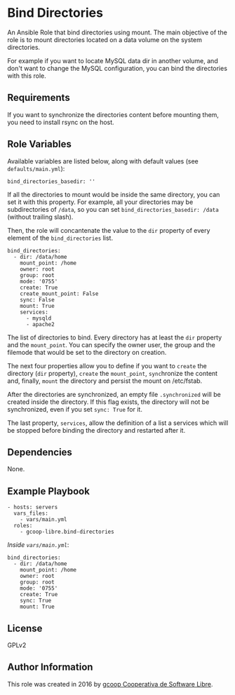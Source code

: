 Bind Directories
================

An Ansible Role that bind directories using mount. The main objective of the role is to mount directories located on a data volume on the system directories.

For example if you want to locate MySQL data dir in another volume, and don't want to change the MySQL configuration, you can bind the directories with this role.

Requirements
------------

If you want to synchronize the directories content before mounting them, you need to install rsync on the host.

Role Variables
--------------

Available variables are listed below, along with default values (see `defaults/main.yml`):

    bind_directories_basedir: ''

If all the directories to mount would be inside the same directory, you can set it with this property. For example, all your directories may be subdirectories of `/data`, so you can set `bind_directories_basedir: /data` (without trailing slash).

Then, the role will concantenate the value to the `dir` property of every element of the `bind_directories` list.

    bind_directories:
      - dir: /data/home
        mount_point: /home
        owner: root
        group: root
        mode: '0755'
        create: True
        create_mount_point: False
        sync: False
        mount: True
        services:
          - mysqld
          - apache2

The list of directories to bind. Every directory has at least the `dir` property and the `mount_point`. You can specify the owner user, the group and the filemode that would be set to the directory on creation.

The next four properties allow you to define if you want to `create` the directory (`dir` property), `create` the `mount_point`, `sync`hronize the content and, finally, `mount` the directory and persist the mount on /etc/fstab.

After the directories are synchronized, an empty file `.synchronized` will be created inside the directory. If this flag exists, the directory will not be synchronized, even if you set `sync: True` for it.

The last property, `services`, allow the definition of a list a services which will be stopped before binding the directory and restarted after it.

Dependencies
------------

None.

Example Playbook
----------------

    - hosts: servers
      vars_files:
        - vars/main.yml
      roles:
        - gcoop-libre.bind-directories

*Inside `vars/main.yml`*:

    bind_directories:
      - dir: /data/home
        mount_point: /home
        owner: root
        group: root
        mode: '0755'
        create: True
        sync: True
        mount: True

License
-------

GPLv2

Author Information
------------------

This role was created in 2016 by [gcoop Cooperativa de Software Libre](https://www.gcoop.coop).
